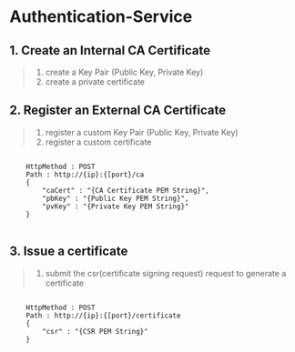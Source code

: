 # Authentication-Service

## 1. Create an Internal CA Certificate
> 1) create a Key Pair (Public Key, Private Key)
> 2) create a private certificate

## 2. Register an External CA Certificate
> 1) register a custom Key Pair (Public Key, Private Key)
> 2) register a custom certificate
<pre>
<code>
    HttpMethod : POST
    Path : http://{ip}:{[port}/ca
    {
        "caCert" : "{CA Certificate PEM String}",
        "pbKey" : "{Public Key PEM String}",
        "pvKey" : "{Private Key PEM String}"
    }
</code>
</pre>


## 3. Issue a certificate
> 1) submit the csr(certificate signing request) request to generate a certificate
<pre>
<code>
    HttpMethod : POST
    Path : http://{ip}:{[port}/certificate
    {
        "csr" : "{CSR PEM String}"
    }
</code>
</pre>
